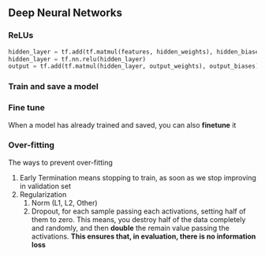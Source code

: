 ## Deep Neural Networks

### ReLUs

```python
hidden_layer = tf.add(tf.matmul(features, hidden_weights), hidden_biases)
hidden_layer = tf.nn.relu(hidden_layer)
output = tf.add(tf.matmul(hidden_layer, output_weights), output_biases)
```

### Train and save a model



### Fine tune

When a model has already trained and saved, you can also **finetune** it

### Over-fitting

The ways to prevent over-fitting

1. Early Termination means stopping to train, as soon as  we stop improving in validation set
2. Regularization
   1. Norm (L1, L2, Other)
   2. Dropout, for each sample passing each activations, setting half of them to zero. This means, you destroy half of the data completely and randomly, and then **double** the remain value passing the activations. **This ensures that, in evaluation, there is no information loss** 